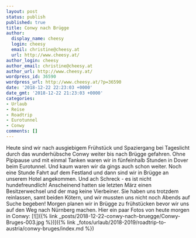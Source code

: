 ```yaml
---
layout: post
status: publish
published: true
title: Conwy nach Brügge
author:
  display_name: cheesy
  login: cheesy
  email: christine@cheesy.at
  url: http://www.cheesy.at/
author_login: cheesy
author_email: christine@cheesy.at
author_url: http://www.cheesy.at/
wordpress_id: 36590
wordpress_url: http://www.cheesy.at/?p=36590
date: '2018-12-22 22:23:03 +0000'
date_gmt: '2018-12-22 21:23:03 +0000'
categories:
- Urlaub
- Reise
- Roadtrip
- Eurotunnel
- Conwy
comments: []
---
```

Heute sind wir nach ausgiebigem Frühstück und Spaziergang bei Tageslicht durch das wunderhübsche Conwy weiter bis nach Brügge gefahren. Ohne Pipipause und mit einmal Tanken waren wir in fünfeinhalb Stunden in Dover beim Eurotunnel. Und kaum waren wir da gings auch schon weiter. Noch eine Stunde Fahrt auf dem Festland und dann sind wir in Brügge an unserem Hotel angekommen.
Und ach Schreck - es ist nicht hundefreundlich! Anscheinend hatten sie letzten März einen Besitzerwechsel und der mag keine Vierbeiner. Sie haben uns trotzdem reinlassen, samt beiden Kötern, und wir mussten uns nicht noch Abends auf Suche begeben!
Morgen planen wir in Brügge zu frühstücken bevor wir uns auf den Weg nach Nürnberg machen.
Hier ein paar Fotos von heute morgen in Conwy:
[![]({% link _posts/2018-12-22-conwy-nach-bruegge/Conwy-Bruges-003.jpg %})]({% link _fotos/urlaub/2018-2019/roadtrip-to-austria/conwy-bruges/index.md %})
